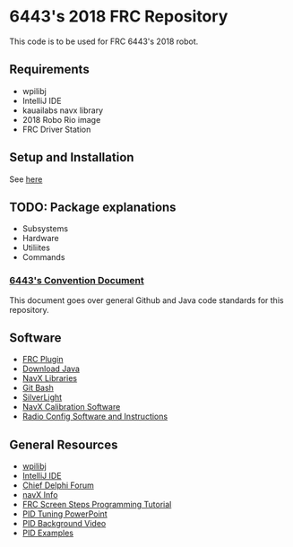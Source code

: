 # 6443's 2018 FRC Repository #
This code is to be used for FRC 6443's 2018 robot.
## Requirements ##
* wpilibj 
* IntelliJ IDE
* kauailabs navx library
* 2018 Robo Rio image
* FRC Driver Station
## Setup and Installation ##
See [here](https://github.com/LibertyRobotics/FRC_2018/wiki/Setting-up-the-Programming-Environment)
## TODO: Package explanations ##
* Subsystems 
* Hardware
* Utiliites 
* Commands

### [6443's Convention Document](https://github.com/LibertyRobotics/FRC_2018/wiki/Conventions)
This document goes over general Github and Java code standards for this repository.

## Software ##
* [FRC Plugin](https://plugins.jetbrains.com/plugin/9405-frc)
* [Download Java](https://www.java.com/en/download/)
* [NavX Libraries](https://pdocs.kauailabs.com/navx-mxp/software/roborio-libraries/java/)
* [Git Bash](https://git-scm.com/downloads)
* [SilverLight](https://www.microsoft.com/silverlight/)
* [NavX Calibration Software](https://www.kauailabs.com/support/navx-mxp/kb/faq.php?id=26)
* [Radio Config Software and Instructions](https://wpilib.screenstepslive.com/s/currentCS/m/getting_started/l/144986-programming-your-radio)

## General Resources
* [wpilibj](http://first.wpi.edu/FRC/roborio/release/docs/java/)
* [IntelliJ IDE](https://www.jetbrains.com/idea/)
* [Chief Delphi Forum](https://www.chiefdelphi.com/forums/portal.php)
* [navX Info](https://pdocs.kauailabs.com/navx-mxp/)
* [FRC Screen Steps Programming Tutorial](https://wpilib.screenstepslive.com/s/currentCS/m/java)
* [PID Tuning PowerPoint](http://www.simbotics.org/files/pdf/programming-pid.pdf)
* [PID Background Video](https://www.youtube.com/watch?v=UR0hOmjaHp0)
* [PID Examples](https://www.youtube.com/watch?annotation_id=annotation_891845&feature=iv&src_vid=UR0hOmjaHp0&v=XfAt6hNV8XM)
